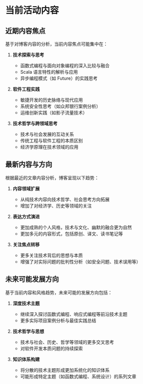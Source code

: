 # 当前活动内容

## 近期内容焦点

基于对博客内容的分析，当前内容焦点可能集中在：

1. **技术探索与思考**

   - 函数式编程与面向对象编程的深入比较与融合
   - Scala 语言特性的解析与应用
   - 异步编程模式（如 Future）的实践思考

2. **软件工程实践**

   - 敏捷开发的历史脉络与现代应用
   - 系统安全性思考（如众邦银行案例分析）
   - 运维创新实践（如影子流量技术）

3. **技术哲学与跨领域思考**
   - 技术与社会发展的互动关系
   - 传统工程与软件工程的本质区别
   - 经济学原理在技术领域的应用

## 最新内容与方向

根据最近的文章内容分析，博客呈现以下趋势：

1. **内容领域扩展**

   - 从纯技术内容向技术哲学、社会思考方向拓展
   - 增加了对经济学、历史等领域的关注

2. **表达方式演进**

   - 更加成熟的个人风格，技术与文化、幽默的融合更为自然
   - 更加多元的内容形式，包括原创、译文、读书笔记等

3. **关注焦点转移**
   - 更多关注技术背后的思想与本质
   - 增强了对实际问题的批判性分析（如安全问题、技术误用等）

## 未来可能发展方向

基于当前内容和风格趋势，未来可能的发展方向包括：

1. **深度技术主题**

   - 继续深入探讨函数式编程、响应式编程等前沿技术主题
   - 更多实际项目案例分析与最佳实践总结

2. **技术哲学与思想**

   - 技术与社会、历史、哲学等领域的更多交叉思考
   - 对软件开发本质问题的持续探索

3. **知识体系构建**
   - 将分散的技术主题形成更加系统化的知识体系
   - 可能形成特定主题（如函数式编程、系统设计）的系列文章
